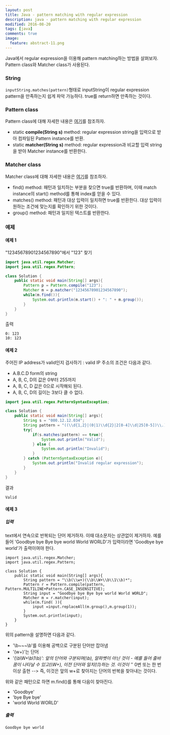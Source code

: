 ```yaml
---
layout: post
title: Java - pattern matching with regular expression
description: java - pattern matching with regular expression
modified: 2016-08-20
tags: [java]
comments: true
image:
  feature: abstract-11.png
---
```

Java에서 regular expression을 이용해 pattern matching하는 방법을 살펴보자. Pattern class와 Matcher class가 사용된다. 

### String

`inputString.matches(pattern)`형태로 inputString이 regular expression pattern을 만족하는지 쉽게 파악 가능하다. 
true를 return하면 만족하는 것이다. 

### Pattern class

Pattern class에 대해 자세한 내용은 [여기](https://docs.oracle.com/javase/8/docs/api/java/util/regex/Pattern.html)를 참조하자.

- static **compile(String s)** method: regular expression string을 입력으로 받아 컴파일된 Pattern instance를 반환. 
- static **matcher(String s)** method: regular expression과 비교할 입력 string을 받아 Matcher instance를 반환한다. 

### Matcher class

Matcher class에 대해 자세한 내용은 [여기](https://docs.oracle.com/javase/8/docs/api/java/util/regex/Matcher.html)를 참조하자.

- find() method: 패턴과 일치하는 부분을 찾으면 true를 반환하며, 이때 match instance의 start() method를 통해 index를 얻을 수 있다. 
- matches() method: 패턴과 대상 입력이 일치하면 true를 반환한다. 대상 입력이 원하는 조건에 맞는지를 확인하기 위한 것이다. 
- group() method: 패턴과 일치된 텍스트를 반환한다. 

### 예제 

#### 예제 1

"12345678901234567890"에서 "123" 찾기 

```java
import java.util.regex.Matcher;
import java.util.regex.Pattern;

class Solution {
    public static void main(String[] args){
        Pattern p = Pattern.compile("123");
        Matcher m = p.matcher("12345678901234567890");
        while(m.find()){
            System.out.println(m.start() + ": " + m.group());
        }
    }
}
```

출력

```
0: 123
10: 123
```

#### 예제 2

주어진 IP address가 valid인지 검사하기 : valid IP 주소의 조건은 다음과 같다.

- A.B.C.D form의 string
- A, B, C, D의 값은 0부터 255까지
- A, B, C, D 값은 0으로 시작해되 된다.
- A, B, C, D의 길이는 3보다 클 수 없다.

```java
import java.util.regex.PatternSyntaxException;

class Solution {
    public static void main(String[] args){
        String s = "000.12.12.034";
        String pattern = "((\\d{1,2}|(0|1)\\d{2}|2[0-4]\\d|25[0-5])\\.){3}(\\d{1,2}|(0|1)\\d{2}|2[0-4]\\d|25[0-5])";
        try{
            if(s.matches(pattern) == true){
                System.out.println("Valid");
            } else {
                System.out.println("Invalid");
            }
        } catch (PatternSyntaxException e){
            System.out.println("Invalid regular expression");
        }
    }
}
```

결과 

```
Valid
```

#### 예제 3

##### 입력 

text에서 연속으로 반복되는 단어 제거하자. 이때 대소문자는 상관없이 제거하자. 예를 들어 'Goodbye bye Bye bye world World WORLD'가 입력이라면 'Goodbye bye world'가 출력이여야 한다. 

```
import java.util.regex.Matcher;
import java.util.regex.Pattern;

class Solution {
    public static void main(String[] args){
        String pattern = "\\b(\\w+)(\\b\\W+\\b\\1\\b)*";
        Pattern r = Pattern.compile(pattern, Pattern.MULTILINE+Pattern.CASE_INSENSITIVE);
        String input = "Goodbye bye Bye bye world World WORLD";
        Matcher m = r.matcher(input);
        while(m.find( )){
            input =input.replaceAll(m.group(),m.group(1));
        }
        System.out.println(input);
    }
}
```

위의 pattern을 설명하면 다음과 같다. 

- '\\b~~~\\b'를 이용해 공백으로 구분된 단어만 잡아냄 
- '(w+)'는 단어
- '(\\b\\W+\\b\\1\\b)*': 앞의 단어와 구분되며(\\b), 알파벳이 아닌 것이 - 예를 들어 줄바꿈이 나타날 수 있고(\\W+), 이전 단어와 일치(\\1)하는 것. 이것이 '*' 0번 또는 한 번 이상 출현 --> 즉, 이것은 앞의 w+로 찾아지는 단어의 반복을 찾아내는 것이다. 

위와 같은 패턴으로 하면 m.find()를 통해 다음이 찾아진다. 

- 'Goodbye'
- 'bye Bye bye'
-  'world World WORLD'


##### 출력

```
Goodbye bye world
```
